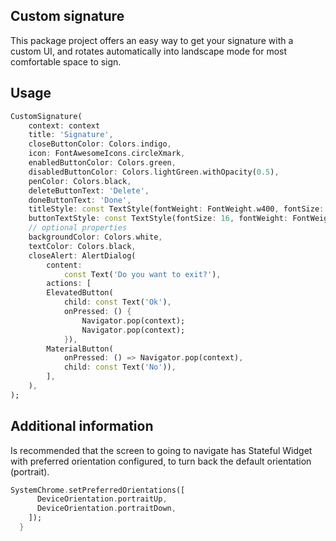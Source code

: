 ## Custom signature

This package project offers an easy way to get your signature with a custom UI, and rotates automatically into landscape mode for most comfortable space to sign.

## Usage

```dart
CustomSignature(
    context: context
    title: 'Signature',
    closeButtonColor: Colors.indigo,
    icon: FontAwesomeIcons.circleXmark,
    enabledButtonColor: Colors.green,
    disabledButtonColor: Colors.lightGreen.withOpacity(0.5),
    penColor: Colors.black,
    deleteButtonText: 'Delete',
    doneButtonText: 'Done',
    titleStyle: const TextStyle(fontWeight: FontWeight.w400, fontSize: 16),
    buttonTextStyle: const TextStyle(fontSize: 16, fontWeight: FontWeight.w600),
    // optional properties
    backgroundColor: Colors.white,
    textColor: Colors.black,
    closeAlert: AlertDialog(
        content:
            const Text('Do you want to exit?'),
        actions: [
        ElevatedButton(
            child: const Text('Ok'),
            onPressed: () {
                Navigator.pop(context);
                Navigator.pop(context);
            }),
        MaterialButton(
            onPressed: () => Navigator.pop(context),
            child: const Text('No')),
        ],
    ),
);
```

## Additional information

Is recommended that the screen to going to navigate has Stateful Widget with preferred orientation configured, to turn back the default orientation (portrait).

```dart
SystemChrome.setPreferredOrientations([
      DeviceOrientation.portraitUp,
      DeviceOrientation.portraitDown,
    ]);
  }
```